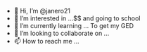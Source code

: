 - 👋 Hi, I’m @janero21
- 👀 I’m interested in ...$$ and going to school
- 🌱 I’m currently learning ... To get my GED
- 💞️ I’m looking to collaborate on ...
- 📫 How to reach me ... 

<!---
janero21/janero21 is a ✨ special ✨ repository because its `README.md` (this file) appears on your GitHub profile.
You can click the Preview link to take a look at your changes.
--->
